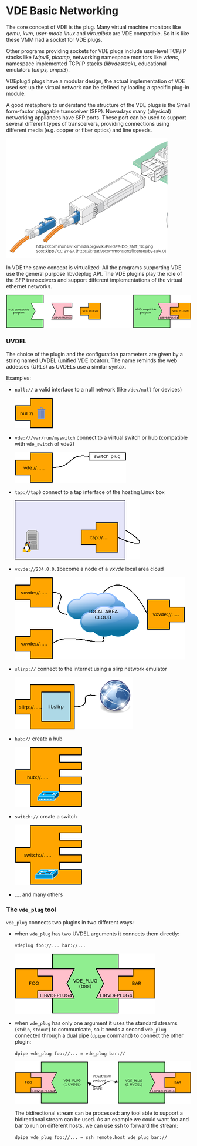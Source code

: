 VDE Basic Networking
====

The core concept of VDE is the plug. Many virtual machine monitors like _qemu_, _kvm_, _user-mode linux_ and _virtualbox_
are VDE compatible. So it is like these VMM had a socket for VDE plugs.

Other programs providing sockets for VDE plugs include user-level TCP/IP stacks like _lwipv6_, _picotcp_, networking namespace monitors
like _vdens_, namespace implemented TCP/IP stacks (_libvdestack_), educational emulators (_umps, umps3_).

VDEplug4 plugs have a modular design, the actual implementation of VDE used set up the virtual network can be defined by loading a specific
plug-in module.

A good metaphore to understand the structure of the VDE plugs is the Small form-factor pluggable transceiver (SFP).
Nowadays many (physical) networking appliances have SFP ports. These port can be used to support several different types
of transceivers, providing connections using different media (e.g. copper or fiber optics) and line speeds.

![SFP port](pictures/sfp.png)

In VDE the same concept is virtualized: All the programs supporting VDE use the general purpose libvdeplug API. The VDE
plugins play the role of the SFP transceivers and support different implementations of the virtual ethernet networks.

![VDE plug](pictures/vdeplug.png)

### UVDEL

The choice of the plugin and the configuration parameters are given by a string named UVDEL (unified VDE locator).
The name reminds the web addesses (URLs) as UVDELs use a similar syntax.

Examples:

* `null://` a valid interface to a null network (like `/dev/null` for devices)

  ![null://](pictures/vdeplug_null.png)

* `vde:///var/run/myswitch` connect to a virtual switch or hub (compatible with `vde_switch` of vde2)

  ![vde://](pictures/vdeplug_vde.png)

* `tap://tap0` connect to a tap interface of the hosting Linux box

  ![tap://](pictures/vdeplug_tap.png)

* `vxvde://234.0.0.1`become a node of a _vxvde_ local area cloud

  ![vxvde://](pictures/vdeplug_vxvde.png)

* `slirp://` connect to the internet using a slirp network emulator

  ![slirp://](pictures/vdeplug_slirp.png)

* `hub://` create a hub 

  ![hub://](pictures/vdeplug_hub.png)

* `switch://` create a switch

  ![switch://](pictures/vdeplug_switch.png)

* .... and many others

### The `vde_plug` tool

`vde_plug` connects two plugins in two different ways:

* when `vde_plug` has two UVDEL arguments it connects them directly:

  `vdeplug foo://... bar://...`

  ![plug.r2args](pictures/vde_plug_2args.png)

* when `vde_plug` has only one argument it uses the standard streams (`stdin`, `stdout`) to communicate, so it needs a second `vde_plug` connected
through a dual pipe (`dpipe` command) to connect the other plugin:

  `dpipe vde_plug foo://... = vde_plug bar://`

  ![plug.r1arg](pictures/vde_plug_1arg.png)

  The bidirectional stream can be processed: any tool able to support a bidirectional stream can be used. As an example we could want foo and bar to
run on different hosts, we can use ssh to forward the stream:

  `dpipe vde_plug foo://... = ssh remote.host vde_plug bar://`

